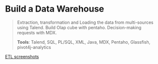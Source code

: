 # Build a Data Warehouse
> Extraction, transformation and Loading the data from multi-sources using Talend. Build Olap cube with pentaho. Decision-making requests with MDX.
> 
> **Tools**: Talend, SQL, PL/SQL, XML, Java, MDX, Pentaho, Glassfish, pivot4j-analytics
> 
[ETL screenshots](/Talend)
